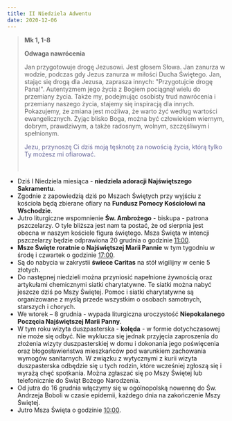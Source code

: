 ```yaml
---
title: II Niedziela Adwentu
date: 2020-12-06
---
```


> **Mk 1, 1-8**
>
> **Odwaga nawrócenia**
>
> Jan przygotowuje drogę Jezusowi. Jest głosem Słowa. Jan zanurza w wodzie, podczas gdy Jezus zanurza w miłości Ducha Świętego. Jan, stając się drogą dla Jezusa, zaprasza innych: "Przygotujcie drogę Pana!". Autentyzmem jego życia z Bogiem pociągnął wielu do przemiany życia. Także my, podejmując osobisty trud nawrócenia i przemiany naszego życia, stajemy się inspiracją dla innych. Pokazujemy, że zmiana jest możliwa, że warto żyć według wartości ewangelicznych. Żyjąc blisko Boga, można być człowiekiem wiernym, dobrym, prawdziwym, a także radosnym, wolnym, szczęśliwym i spełnionym.
>
> <span style="color: #666699;">Jezu, przynoszę Ci dziś moją tęsknotę za nowością życia, którą tylko Ty możesz mi ofiarować. </span>
>
> &nbsp;

- Dziś I Niedziela miesiąca - **niedziela adoracji Najświętszego Sakramentu**.
- Zgodnie z zapowiedzią dziś po Mszach Świętych przy wyjściu z kościoła będą zbierane ofiary na **Fundusz Pomocy Kościołowi na Wschodzie**.
- Jutro liturgiczne wspomnienie **Św. Ambrożego** - biskupa - patrona pszczelarzy. O tyle bliższa jest nam ta postać, że od sierpnia jest obecna w naszym kościele figura świętego. Msza Święta w intencji pszczelarzy będzie odprawiona 20 grudnia o godzinie <u>11:00</u>.
- **Msze Święte roratnie o Najświętszej Marii Pannie** w tym tygodniu w środę i czwartek o godzinie <u>17:00</u>.
- Są do nabycia w zakrystii **świece Caritas** na stół wigilijny w cenie 5 złotych.
- Do następnej niedzieli można przyniosić napełnione żywnością oraz artykułami chemicznymi siatki charytatywne. Te siatki można nabyć jeszcze dziś po Mszy Świętej. Pomoc i siatki charytatywne są organizowane z myślą przede wszystkim o osobach samotnych, starszych i chorych.
- We wtorek – 8 grudnia - wypada liturgiczna uroczystość **Niepokalanego Poczęcia Najświętszej Marii Panny**.
- W tym roku wizyta duszpasterska - **kolęda** - w formie dotychczasowej nie może się odbyć. Nie wyklucza się jednak przyjęcia zaproszenia do złożenia wizyty duszpasterskiej w domu i dokonania jego poświęcenia oraz błogosławieństwa mieszkańców pod warunkiem zachowania wymogów sanitarnych. W związku z wytycznymi z kurii wizyta duszpasterska odbędzie się u tych rodzin, które wcześniej zgłoszą się i wyrażą chęć spotkania. Można zgłaszać się po Mszy Świętej lub telefonicznie do Świąt Bożego Narodzenia.
- Od jutra do 16 grudnia włączymy się w ogólnopolską nowennę do Św. Andrzeja Boboli w czasie epidemii, każdego dnia na zakończenie Mszy Świętej.
- Jutro Msza Święta o godzinie <u>10:00</u>.
